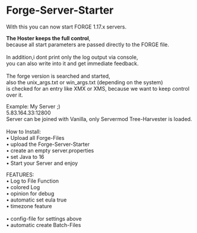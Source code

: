 # Forge-Server-Starter

With this you can now start FORGE 1.17.x servers.

**The Hoster keeps the full control**,<br>
because all start parameters are passed directly to the FORGE file.
<br>
<br>
In addition,i dont print only the log output via console, <br>
you can also write into it and get immediate feedback.<br>
<br>
The forge version is searched and started, <br>
also the unix_args.txt or win_args.txt (depending on the system)<br>
is checked for an entry like XMX or XMS, because we want to keep control over it.

Example: My Server ;)<br>
5.83.164.33:12800<br>
Server can be joined with Vanilla, only Servermod Tree-Harvester is loaded.
<br>
<br>
How to Install:<br>
• Upload all Forge-Files<br>
• upload the Forge-Server-Starter<br>
• create an empty server.properties<br>
• set Java to 16<br>
• Start your Server and enjoy

FEATURES:<br>
• Log to File Function<br>
• colored Log<br>
• opinion for debug<br>
• automatic set eula true<br>
• timezone feature<br><br>
• config-file for settings above<br>
• automatic create Batch-Files<br>